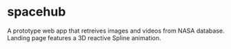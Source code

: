# spacehub
A prototype web app that retreives images and videos from NASA database. Landing page features a 3D reactive Spline animation.
